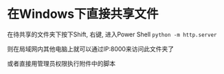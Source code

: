# 在Windows下直接共享文件

在待共享的文件夹下按下Shift, 右键, 进入Power Shell
`python -m http.server`

则在局域网内其他电脑上就可以通过IP:8000来访问此文件夹了

或者直接用管理员权限执行附件中的脚本
